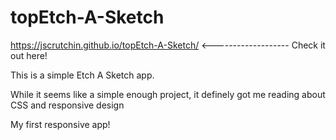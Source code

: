 # topEtch-A-Sketch

https://jscrutchin.github.io/topEtch-A-Sketch/ <------------------- Check it out here!

This is a simple Etch A Sketch app.

While it seems like a simple enough project, it definely got me reading about CSS and responsive design

My first responsive app!